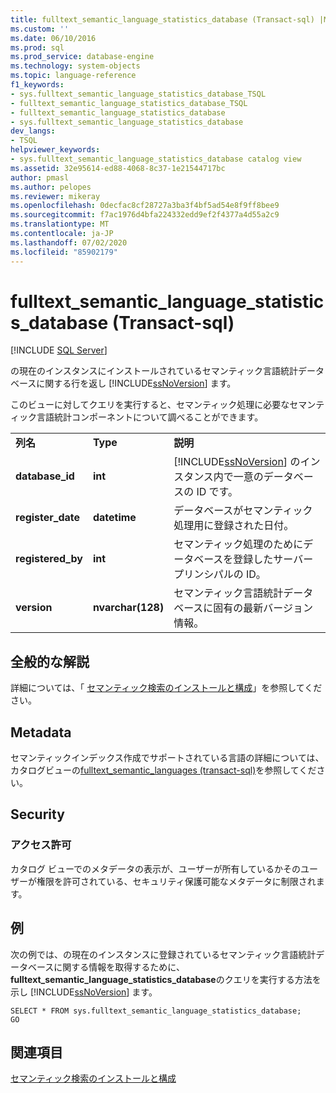 ```yaml
---
title: fulltext_semantic_language_statistics_database (Transact-sql) |Microsoft Docs
ms.custom: ''
ms.date: 06/10/2016
ms.prod: sql
ms.prod_service: database-engine
ms.technology: system-objects
ms.topic: language-reference
f1_keywords:
- sys.fulltext_semantic_language_statistics_database_TSQL
- fulltext_semantic_language_statistics_database_TSQL
- fulltext_semantic_language_statistics_database
- sys.fulltext_semantic_language_statistics_database
dev_langs:
- TSQL
helpviewer_keywords:
- sys.fulltext_semantic_language_statistics_database catalog view
ms.assetid: 32e95614-ed88-4068-8c37-1e21544717bc
author: pmasl
ms.author: pelopes
ms.reviewer: mikeray
ms.openlocfilehash: 0decfac8cf28727a3ba3f4bf5ad54e8f9ff8bee9
ms.sourcegitcommit: f7ac1976d4bfa224332edd9ef2f4377a4d55a2c9
ms.translationtype: MT
ms.contentlocale: ja-JP
ms.lasthandoff: 07/02/2020
ms.locfileid: "85902179"
---
```

# <a name="sysfulltext_semantic_language_statistics_database-transact-sql"></a>fulltext_semantic_language_statistics_database (Transact-sql)
[!INCLUDE [SQL Server](../../includes/applies-to-version/sqlserver.md)]

  の現在のインスタンスにインストールされているセマンティック言語統計データベースに関する行を返し [!INCLUDE[ssNoVersion](../../includes/ssnoversion-md.md)] ます。  
  
 このビューに対してクエリを実行すると、セマンティック処理に必要なセマンティック言語統計コンポーネントについて調べることができます。  
   
  
||||  
|-|-|-|  
|**列名**|**Type**|**説明**|  
|**database_id**|**int**|[!INCLUDE[ssNoVersion](../../includes/ssnoversion-md.md)] のインスタンス内で一意のデータベースの ID です。|  
|**register_date**|**datetime**|データベースがセマンティック処理用に登録された日付。|  
|**registered_by**|**int**|セマンティック処理のためにデータベースを登録したサーバープリンシパルの ID。|  
|**version**|**nvarchar(128)**|セマンティック言語統計データベースに固有の最新バージョン情報。|  
  
## <a name="general-remarks"></a>全般的な解説  
 詳細については、「 [セマンティック検索のインストールと構成](../../relational-databases/search/install-and-configure-semantic-search.md)」を参照してください。  
  
## <a name="metadata"></a>Metadata  
 セマンティックインデックス作成でサポートされている言語の詳細については、カタログビューの[fulltext_semantic_languages &#40;transact-sql&#41;](../../relational-databases/system-catalog-views/sys-fulltext-semantic-languages-transact-sql.md)を参照してください。  
  
## <a name="security"></a>Security  
  
### <a name="permissions"></a>アクセス許可  
 カタログ ビューでのメタデータの表示が、ユーザーが所有しているかそのユーザーが権限を許可されている、セキュリティ保護可能なメタデータに制限されます。  
  
## <a name="examples"></a>例  
 次の例では、の現在のインスタンスに登録されているセマンティック言語統計データベースに関する情報を取得するために、 **fulltext_semantic_language_statistics_database**のクエリを実行する方法を示し [!INCLUDE[ssNoVersion](../../includes/ssnoversion-md.md)] ます。  
  
```  
SELECT * FROM sys.fulltext_semantic_language_statistics_database;  
GO  
```  
  
## <a name="see-also"></a>関連項目  
 [セマンティック検索のインストールと構成](../../relational-databases/search/install-and-configure-semantic-search.md)  
  
  
